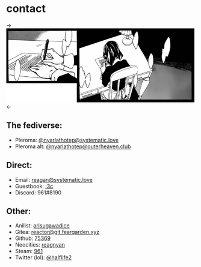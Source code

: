 # contact

->![header](/images/sayo.png)<-

## The fediverse:

<ul class="fa-ul">
  <li><i class="fa-li fa fa-pleroma fa-lg"></i> Pleroma: <a href="https://systematic.love/nyarlathotep">@nyarlathotep@systematic.love</a>
  <li><i class="fa-li fa fa-pleroma fa-lg"></i> Pleroma alt: <a href="https://outerheaven.club/users/nyarlathotep">@nyarlathotep@outerheaven.club</a></li>
</ul>

## Direct:

<ul class="fa-ul">
  <li><i class="fa-li fa fa-envelope fa-lg"></i> Email: <a href="mailto:reagan@systematic.love">reagan@systematic.love</a></li>
  <li><i class="fa-li fa fa-book fa-lg"></i> Guestbook: <a href="https://reagan.123guestbook.com">:3c</a></li>
  <li><i class="fa-li fa fa-discord fa-lg"></i> Discord: 961#8190</li>
</ul>

## Other:

<ul class="fa-ul">
  <li><i class="fa-li fa fa-list fa-lg"></i> Anilist: <a href="https://anilist.co/user/arisugawadice/">arisugawadice</a></li>
  <li><i class="fa-li fa fa-gitea fa-lg"></i> Gitea: <a href="https://git.feargarden.xyz/reactor">reactor@git.feargarden.xyz</a></li>
  <li><i class="fa-li fa fa-github fa-lg"></i> Github: <a href="https://github.com/75369">75369</a></li>
  <li><i class="fa-li fa fa-globe-w fa-lg"></i> Neocities: <a href="https://neocities.org/site/reagnyan">reagnyan</a></li>
  <li><i class="fa-li fa fa-steam fa-lg"></i> Steam: <a href="https://steamcommunity.com/id/arisugawadice">961</a></li>
  <li><i class="fa-li fa fa-twitter fa-lg"></i> Twitter (lol): <a href="https://twitter.com/haiflife2">@haIflife2</a></li>
</ul>